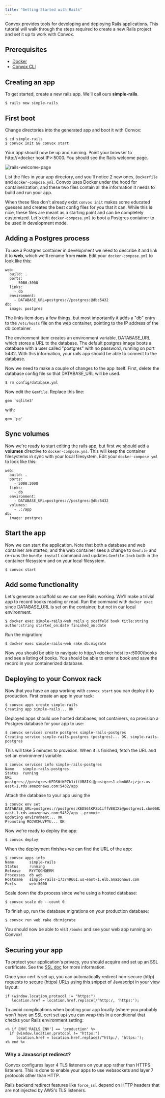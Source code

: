 ```yaml
---
title: "Getting Started with Rails"
---
```

Convox provides tools for developing and deploying Rails applications. This tutorial will walk through the steps required to create a new Rails project and set it up to work with Convox.

## Prerequisites

- [Docker](https://docs.docker.com/installation/)
- [Convox CLI](/docs/getting-started/)

## Creating an app

To get started, create a new rails app. We'll call ours **simple-rails**.

    $ rails new simple-rails

## First boot

Change directories into the generated app and boot it with Convox:

    $ cd simple-rails
    $ convox init && convox start

Your app should now be up and running. Point your browser to http://&lt;docker host IP&gt;:5000. You should see the Rails welcome page.

![rails-welcome-page](/assets/images/docs/getting-started-with-rails/rails_welcome.png)

List the files in your app directory, and you'll notice 2 new ones, `Dockerfile` and `docker-compose.yml`. Convox uses Docker under the hood for containerization, and these two files contain all the information it needs to build and run your app.

When these files don't already exist `convox init` makes some educated guesses and creates the best config files for you that it can. While this is nice, these files are meant as a starting point and can be completely customized. Let's edit `docker-compose.yml` to boot a Postgres container to be used in development mode.

## Adding a Postgres process

To use a Postgres container in development we need to describe it and link it to **web**, which we'll rename from **main**. Edit your `docker-compose.yml` to look like this:

    web:
      build: .
      ports:
        - 5000:3000
      links:
        - db
      environment:
        - DATABASE_URL=postgres://postgres:@db:5432
    db:
      image: postgres

The links item does a few things, but most importantly it adds a "db" entry to the `/etc/hosts` file on the web container, pointing to the IP address of the db container.

The environment item creates an environment variable, DATABASE_URL which stores a URL to the database. The default postgres image boots a database with a user called "postgres" with no password, running on port 5432. With this information, your rails app should be able to connect to the database.

Now we need to make a couple of changes to the app itself. First, delete the database config file so that DATABASE_URL will be used.

    $ rm config/database.yml

Now edit the `Gemfile`. Replace this line:

    gem 'sqlite3'

with:

    gem 'pg'

## Sync volumes

Now we're ready to start editing the rails app, but first we should add a **volumes** directive to `docker-compose.yml`. This will keep the container filesystems in sync with your local filesystem. Edit your `docker-compose.yml` to look like this:

    web:
      build: .
      ports:
        - 5000:3000
      links:
        - db
      environment:
        - DATABASE_URL=postgres://postgres:@db:5432
      volumes:
        - .:/app
    db:
      image: postgres

## Start the app

Now we can start the application. Note that both a database and web container are started, and the web container sees a change to `Gemfile` and re-runs the `bundle install` command and updates `Gemfile.lock` both in the container filesystem and on your local filesystem.

    $ convox start

## Add some functionality

Let's generate a scaffold so we can see Rails working. We'll make a trivial app to record books reading or read. Run the command with `docker exec` since DATABASE_URL is set on the container, but not in our local environment.

    $ docker exec simple-rails-web rails g scaffold book title:string author:string started_on:date finished_on:date

Run the migration:

    $ docker exec simple-rails-web rake db:migrate

Now you should be able to navigate to http://&lt;docker host ip&gt;:5000/books and see a listing of books. You should be able to enter a book and save the record in your containerized database.

## Deploying to your Convox rack

Now that you have an app working with `convox start` you can deploy it to production. First create an app in your rack:

    $ convox apps create simple-rails
    Creating app simple-rails... OK

Deployed apps should use hosted databases, not containers, so provision a Postgres database for your app to use:

    $ convox services create postgres simple-rails-postgres
    Creating service simple-rails-postgres (postgres)... OK, simple-rails-postgres

This will take 5 minutes to provision. When it is finished, fetch the URL and set an environment variable.

    $ convox services info simple-rails-postgres
    Name    simple-rails-postgres
    Status  running
    URL     postgres://postgres:KEDS6tKPZb1iffVB8IXi@postgres1.cbm068zjzjcr.us-east-1.rds.amazonaws.com:5432/app 

Attach the database to your app using the 

    $ convox env set DATABASE_URL=postgres://postgres:KEDS6tKPZb1iffVB8IXi@postgres1.cbm068zjzjcr.us-east-1.rds.amazonaws.com:5432/app --promote
    Updating environment... OK
    Promoting ROJWCHUVFYU... OK

Now we're ready to deploy the app:

    $ convox deploy

When the deployment finishes we can find the URL of the app:

    $ convox apps info
    Name       simple-rails
    Status     running
    Release    RYYTQGHQERM
    Processes  db web
    Hostname   simple-rails-173749661.us-east-1.elb.amazonaws.com
    Ports      web:5000

Scale down the db process since we're using a hosted database:

    $ convox scale db --count 0

To finish up, run the database migrations on your production database:

    $ convox run web rake db:migrate

You should now be able to visit `/books` and see your web app running on Convox!

## Securing your app

To protect your application's privacy, you should acquire and set up an SSL certificate. See the [SSL doc](https://convox.com/docs/ssl/) for more information.

Once your cert is set up, you can automatically redirect non-secure (http) requests to secure (https) URLs using this snippet of Javascript in your view layout:

    if (window.location.protocol != "https:")
       location.href = location.href.replace(/^http:/, 'https:');

To avoid complications when booting your app locally (where you probably won't have an SSL cert set up) you can wrap this in a conditional that checks your Rails environment setting:

    <% if ENV['RAILS_ENV'] == 'production' %>
      if (window.location.protocol != "https:")
         location.href = location.href.replace(/^http:/, 'https:');
    <% end %>

<div class="block-callout block-show-callout type-info">
  <h3>Why a Javascript redirect?</h3>
  <p>Convox configures layer 4 TLS listeners on your app rather than HTTPS listeners. This is done to enable your apps to use websockets and layer 7 protocols other than HTTP.</p>
  <p>Rails backend redirect features like <code>force_ssl</code> depend on HTTP headers that are not injected by AWS's TLS listeners.</p>
</div>
